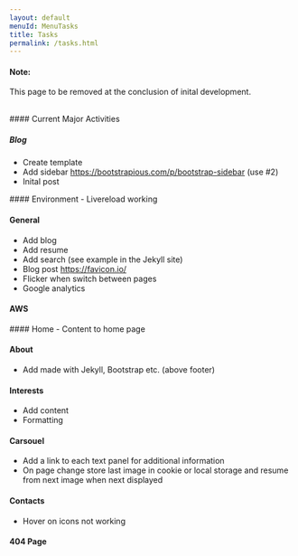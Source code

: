 ```yaml
---
layout: default
menuId: MenuTasks
title: Tasks
permalink: /tasks.html
---
```

<div class="alert alert-warning">
  <div class="">
    <h4 class="alert-heading">Note: </h4>
    <!--
    <h5 class="alert-subheading">Page not found</h5>
    -->
    <p class="">This page to be removed at the conclusion of inital development.</p>
    <!--
    <a href="#" class="card-link">Card link</a>
    <a href="#" class="card-link">Another link</a>
    -->
  </div>
</div>

<br>

<div class="container">
<div class="row">

<div class="col-md-4">            
<div markdown="1">
#### Current Major Activities 

##### Blog
- Create template
- Add sidebar https://bootstrapious.com/p/bootstrap-sidebar (use #2)
- Inital post

</div>
</div>

<div class="col-md-4">
<div markdown="1">
#### Environment
- Livereload working

#### General
- Add blog
- Add resume
- Add search (see example in the Jekyll site)
- Blog post https://favicon.io/
- Flicker when switch between pages
- Google analytics

#### AWS

</div>
</div>

<div class="col-md-4">
<div markdown="1">
#### Home
- Content to home page

#### About
- Add made with Jekyll, Bootstrap etc. (above footer)

#### Interests
- Add content
- Formatting

#### Carsouel
- Add a link to each text panel for additional information
- On page change store last image in cookie or local storage and resume from next image when next displayed

#### Contacts
- Hover on icons not working

#### 404 Page

</div>
</div>
        
</div>
</div>


